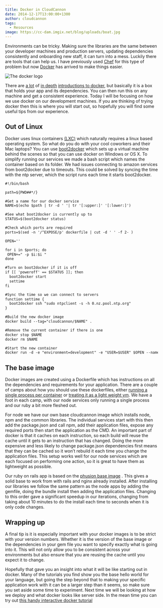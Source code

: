 ```yaml
---
title: Docker in CloudCannon
date: 2014-12-17T13:00:00+1300
author: cloudcannon
tags:
  - Resources
image: https://cc-dam.imgix.net/blog/uploads/boat.jpg
---
```

Environments can be tricky. Making sure the libraries are the same between your developer machines and production servers, updating dependencies consistently and onboarding new staff, it can turn into a mess. Luckily there are tools that can help us. I have previously used [Chef](https://www.chef.io/chef/) for this type of problem but now [Docker](https://www.docker.com/) has arrived to make things easier.

![The docker logo](https://cc-dam.imgix.net/blog/assets/blog/operations/dockerlogo.png)

There are [a lot](https://www.docker.com/whatisdocker/) of [in depth](http://www.zdnet.com/article/what-is-docker-and-why-is-it-so-darn-popular/) [introductions to docker](http://developerblog.redhat.com/2014/05/15/practical-introduction-to-docker-containers/), but basically it is a box that holds your app and its dependencies. You can then run this on any machine and get a consistent experience. Today I will be focusing on how we use docker on our development machines. If you are thinking of trying docker then this is where you will start out, so hopefully you will find some useful tips from our experience.

## Out of Linux

Docker uses linux containers [(LXC)](https://linuxcontainers.org/) which naturally requires a linux based operating system. So what do you do with your cool coworkers and their Mac laptops? You can use [boot2docker](https://github.com/boot2docker/boot2docker) which sets up a virtual machine behind the scenes so that you can use docker on Windows or OS X. To simplify running our services we made a bash script which names the container based on its folder. We had issues connecting to amazon services from boot2docker due to timeouts. This could be solved by syncing the time with the ntp server, which the script runs each time it starts boot2docker.

```html
#!/bin/bash

path=${PWD##*/}

#Get a name for our docker service
NAME=$(echo $path | tr -d ' '| tr '[:upper:]' '[:lower:]')

#See what boot2docker is currently up to
STATUS=$(boot2docker status)

#Check which ports are required
ports=$(sed -n '/^EXPOSE/p' dockerfile | cut -d ' ' -f 2- )

OPEN=''

for i in $ports; do
 OPEN+=" -p $i:$i "
done

#Turn on boot2docker if it is off
if [[ 'poweroff' == $STATUS ]]; then
  boot2docker start
  settime
fi

#Sync the time so we can connect to servers
function settime {
  boot2docker ssh "sudo ntpclient -s -h 0.nz.pool.ntp.org"
}

#Build the new docker image
docker build --tag="cloudcannon/$NAME" .

#Remove the current container if there is one
docker stop $NAME
docker rm $NAME

#Start the new container
docker run -d -e "environment=development" -e "USER=$USER" $OPEN --name $NAME cloudcannon/$NAME
```

## The base image

Docker images are created using a Dockerfile which has instructions on all the dependencies and requirements for your application. There are a couple of camps about how you should use these dockerfiles, either [running a single process per container](https://docs.docker.com/articles/dockerfile_best-practices/) or [treating it as a light weight vm](http://phusion.github.io/baseimage-docker/). We have a foot in each camp, with our node services only running a single process and our ruby a bit more fleshed out.

For node we have our own base cloudcannon image which installs node, npm and the common libraries. The individual services start with this then add the package.json and call npm, add their application files, expose any required ports then start the application as the CMD. An important part of docker is that it caches on each instruction, so each build will reuse the cache until it gets to an instruction that has changed. Doing the more expensive and less likely to change package.json dependencies first means that they can be cached so it won’t rebuild it each time you change the application files. This setup works well for our node services which are each focused on performing one action, so it is great to have them as lightweight as possible.

Our ruby on rails app is based on the [phusion base image](https://github.com/phusion/passenger-docker) . This gives a solid base to work from with rails and nginx already installed. After installing our libraries we follow the same pattern as the node apps by adding the gemfile, doing the bundle install then adding the application files. Changing to this order gave a significant speedup in our iterations, changing from taking about 10 minutes to do the install each time to seconds when it is only code changes.

## Wrapping up

A final tip is it is especially important with your docker images is to be strict with your version numbers. Whether it is the version of the base image or the dependencies in your gem file you want to specify exactly what is going into it. This will not only allow you to be consistent across your environments but also ensure that you are reusing the cache until you expect it to change.

Hopefully that gave you an insight into what it will be like starting out in docker. Many of the tutorials you find show you the base hello world for your language, but going the step beyond that to making your specific application work with it can be a larger step than it seems, so make sure you set aside some time to experiment. Next time we will be looking at how we deploy and what docker looks like server side. In the mean time you can try out [this handy interactive docker tutorial](https://www.docker.com/tryit/?utm_source=rainforestqa&amp;utm_medium=link&amp;utm_campaign=deployment-academy)
